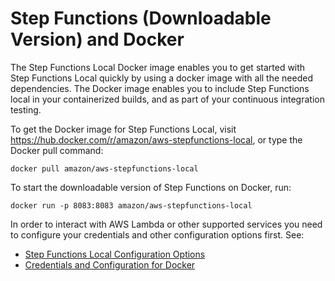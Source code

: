 # Step Functions \(Downloadable Version\) and Docker<a name="sfn-local-docker"></a>

The Step Functions Local Docker image enables you to get started with Step Functions Local quickly by using a docker image with all the needed dependencies\. The Docker image enables you to include Step Functions local in your containerized builds, and as part of your continuous integration testing\.

To get the Docker image for Step Functions Local, visit [https://hub\.docker\.com/r/amazon/aws\-stepfunctions\-local](https://hub.docker.com/r/amazon/aws-stepfunctions-local), or type the Docker pull command:

```
docker pull amazon/aws-stepfunctions-local
```

To start the downloadable version of Step Functions on Docker, run:

```
docker run -p 8083:8083 amazon/aws-stepfunctions-local
```

In order to interact with AWS Lambda or other supported services you need to configure your credentials and other configuration options first\. See:
+ [Step Functions Local Configuration Options](sfn-local-config-options.md)
+ [Credentials and Configuration for Docker](sfn-local-config-options.md#docker-credentials)